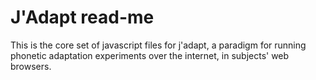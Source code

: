 # J'Adapt read-me

This is the core set of javascript files for j'adapt, a paradigm for running phonetic adaptation experiments over the internet, in subjects' web browsers.